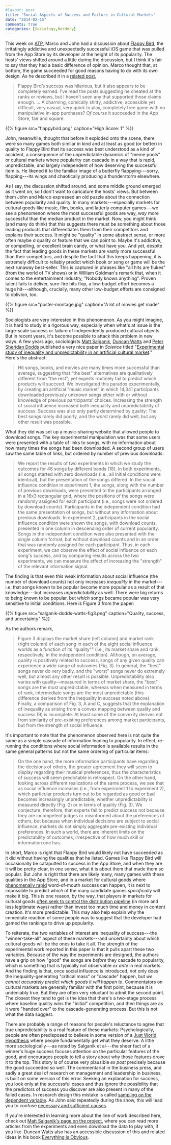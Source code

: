 ```yaml
---
#layout: post
title: "Social Aspects of Success and Failure in Cultural Markets"
date: "2014-02-15"
comments: true
categories: [Sociology,Nerdery]
---
```


This week on [ATP](http://atp.fm/episodes/52-necessary-but-not-sufficient), Marco and John had a discussion about [Flappy Bird](http://en.wikipedia.org/wiki/Flappy_Bird), the irritatingly addictive and unexpectedly successful iOS game that was pulled from the App Store by its developer at the height of its popularity. The hosts' views shifted around a little during the discussion, but I think it's fair to say that they had a basic difference of opinion. Marco thought that, at bottom, the game succeeded for good reasons having to do with its own design. As he described it in a [related post](http://www.marco.org/2014/02/12/why-indie-developers-go-insane), 

> Flappy Bird’s success was hilarious, but it also appears to be completely earned. I’ve read the posts suggesting he cheated at the ranks or reviews, but I haven’t seen any that supported those claims enough. ... A charming, comically shitty, addictive, accessible yet difficult, very casual, very quick to play, completely free game with no manipulative in-app purchases? *Of course* it succeeded in the App Store, fair and square.

{{% figure src="flappybird.png" caption="High Score: 1" %}}

John, meanwhile, thought that before it exploded onto the scene, there were so many games both similar in kind and at least as good (or better) in quality to Flappy Bird that its success was best understood as a kind of accident, a consequence of the unpredictable dynamics of "meme pools" or cultural markets where popularity can cascade in a way that is rapid, unpredictable, and largely independent of how deserving the successful item is. He likened it to the familiar image of a butterfly flappying---sorry, flapping---its wings and chaotically producing a thunderstorm elsewhere.

As I say, the discussion shifted around, and some middle ground emerged as it went on, so I don't want to caricature the hosts' views. But between them John and Marco expressed an old puzzle about the connection between popularity and quality. In many markets---especially markets for cultural goods like music, film, books, and latterly computer games---we see a phenomenon where the most successful goods are way, *way* more successful than the median product in the market. Now, you might think (and many do think) that this suggests there must be something about those leading products that differentiates them from their competitors and explains their success. It might be "quality" in some abstract sense, or more often maybe *a* quality or feature that we can point to. Maybe it's addictive, or compelling, or excellent brain candy, or what have you. And yet, despite the fact that leading goods in these markets are vastly more successful than their competitors, and despite the fact that this keeps happening, it is extremely difficult to reliably predict which book or song or game will be the next runaway best-seller. This is captured in phrases like "all hits are flukes" (from the world of TV shows) or in William Goldman's remark that, when it comes to the entertainment industry, "Nobody knows anything". Proven talent fails to deliver, sure-fire hits flop, a low-budget effort becomes a huge hit---although, crucially, many other low-budget efforts are consigned to oblivion, too. 

{{% figure src="poster-montage.jpg" caption="A lot of movies get made" %}}

Sociologists are very interested in this phenomenon. As you might imagine, it is hard to study in a rigorous way, especially when what's at issue is the large-scale success or failure of independently produced cultural objects. But in recent years, it's become possible to attack this problem in new ways. A few years ago, sociologists [Matt Salganik](http://www.princeton.edu/~mjs3/), [Duncan Watts](http://research.microsoft.com/en-us/people/duncan/) and [Peter Sheridan Dodds](http://www.uvm.edu/~pdodds/) published a very nice paper in *Science* titled "[Experimental study of inequality and unpredictability in an artificial cultural market](http://www.princeton.edu/~mjs3/salganik_dodds_watts06_full.pdf)." Here's the abstract:

> Hit songs, books, and movies are many times more successful than average, suggesting that "the best" alternatives are qualitatively different from "the rest"; yet experts routinely fail to predict which products will succeed. We investigated this paradox experimentally, by creating an artificial "music market" in which 14,341 participants downloaded previously unknown songs either with or without knowledge of previous participants’ choices. Increasing the strength of social influence increased both inequality and unpredictability of success. Success was also only partly determined by quality: The best songs rarely did poorly, and the worst rarely did well, but any other result was possible.

What they did was set up a music-sharing website that allowed people to download songs. The key experimental manipulation was that some users were presented with a table of links to songs, with no information about how many times the songs had been downloaded. A second group of users saw the same table of links, but ordered by number of previous downloads:

> We report the results of two experiments in which we study the outcomes for 48 songs by different bands (18). In both experiments, all songs started with zero downloads (i.e., all initial conditions were identical), but the presentation of the songs differed. In the social influence condition in experiment 1, the songs, along with the number of previous downloads, were presented to the participants arranged in a 16x3 rectangular grid, where the positions of the songs were randomly assigned for each participant (i.e., songs were not ordered by download counts). Participants in the independent condition had the same presentation of songs, but without any information about previous downloads. In experiment 2, participants in the social influence condition were shown the songs, with download counts, presented in one column in descending order of current popularity. Songs in the independent condition were also presented with the single column format, but without download counts and in an order that was randomly assigned for each participant. Thus, in each experiment, we can observe the effect of social influence on each song's success, and by comparing results across the two experiments, we can measure the effect of increasing the "strength" of the relevant information signal.

The finding is that even this weak information about social influence (the number of download counts) not only increases *inequality* in the market---i.e. that songs known to be popular become more popular as a result of that knowledge---but increases *unpredictability* as well. There were big returns to being known to be popular, but *which* songs became popular was very sensitive to initial conditions. Here is Figure 3 from the paper:

{{% figure src="salganik-dodds-watts-fig3.png" caption="Quality, success, and uncertainty" %}}

As the authors remark,

> Figure 3 displays the market share (left column) and market rank (right column) of each song in each of the eight social influence worlds as a function of its "quality"" (i.e., its market share and rank, respectively, in the independent condition). Although, on average, quality is positively related to success, songs of any given quality can experience a wide range of outcomes (Fig. 3). In general, the "best" songs never do very badly, and the "worst" songs never do extremely well, but almost any other result is possible. Unpredictability also varies with quality—measured in terms of market share, the "best" songs are the most unpredictable, whereas when measured in terms of rank, intermediate songs are the most unpredictable (this difference derives from the inequality in success noted above). Finally, a comparison of Fig. 3, A and C, suggests that the explanation of inequality as arising from a convex mapping between quality and success (9) is incomplete. At least some of the convexity derives not from similarity of pre-existing preferences among market participants, but from the strength of social influence.

It's important to note that the phenomenon observed here is not quite the same as a simple cascade of information leading to popularity. In effect, re-running the conditions where social information is available results in the same general patterns but not the same ordering of particular items:

> On the one hand, the more information participants have regarding the decisions of others, the greater agreement they will seem to display regarding their musical preferences; thus the characteristics of success will seem predictable in retrospect. On the other hand, looking across different realizations of the same process, we see that as social influence increases (i.e., from experiment 1 to experiment 2), which particular products turn out to be regarded as good or bad becomes increasingly unpredictable, whether unpredictability is measured directly (Fig. 2) or in terms of quality (Fig. 3). We conjecture, therefore, that experts fail to predict success not because they are incompetent judges or misinformed about the preferences of others, but because when individual decisions are subject to social influence, markets do not simply aggregate pre-existing individual preferences. In such a world, there are inherent limits on the predictability of outcomes, irrespective of how much skill or information one has.

In short, Marco is right that Flappy Bird would likely not have succeeded as it did without having the qualities that he listed. Games like Flappy Bird will occasionally be catapulted to success in the App Store, and when they are it will be pretty clear, in one sense, what it is about them that made them so popular. But John is right that there are likely many, many games with these qualities in the App Store, and in a market for cultural goods where [phenomenally rapid](http://ben-evans.com/benedictevans/2014/2/10/flappy-bird) word-of-mouth success can happen, it is next to impossible to predict *which* of the many candidate games *specifically* will make it big. This is one reason, by the way, that players in markets for cultural goods [often seek to control the distribution pipeline](http://www.jstor.org/stable/2776751) (in more and less legitimate ways) rather than invest too much time and money in content creation. It's more predictable. This may also help explain why the immediate reaction of some people was to suggest that the developer had gamed the rankings to drive up popularity.

To reiterate, the two variables of interest are inequality of success---the "winner-take-all" aspect of these markets---and uncertainty about which cultural goods will be the ones to take it all. The strength of the experimental work reported in this paper is that it pulls apart these two variables.  Because of the way the experiments are designed, the authors have a grip on how "good" the songs are *before* they cascade to popularity, which is something that is typically not observable *ex ante*  in real markets. And the finding is that, once social influence is introduced, not only does the inequality-generating "critical mass" or "cascade" happen, but *we cannot accurately predict which goods it will happen to*. Commentators on cultural markets are generally familiar with the first point, because it is undeniably true. But they are often very reluctant to admit the second point. The closest they tend to get is the idea that there's a two-stage process where baseline quality wins the "initial" competition, and then things are as it were "handed over" to the cascade-generating process. But this is not what the data suggest.

There are probably a range of reasons for people's reluctance to agree that true unpredictability is a real feature of these markets. Psychologically, people are often predisposed to believe in some version of a <a href="http://en.wikipedia.org/wiki/Just-world_hypothesis">Just World Hypothesis</a> where people fundamentally get what they deserve. A little more sociologically---as noted by Salganik et al---the sheer fact of a winner's huge success focuses attention on the particular features of the good, and encourages people to tell a story about why those features drove it to the top. This story is of course very plausible *ex post* precisely because the good succeeded so well. The commentariat in the business press, and sadly a great deal of research on management and leadership in business, is built on some version of this error. Seeking an explanation for success, you look only at the successful cases and thus ignore the possibility that the predictors of success you discover are also present in many of the failed cases. In research design this mistake is called <a href="http://gabrielr.bol.ucla.edu/soc210a_f09/w9.pdf">sampling on the dependent variable</a>. As John said repeatedly during the show, this will lead you to confuse <a href="http://en.wikipedia.org/wiki/Causality#Necessary_and_sufficient_causes">necessary and sufficient causes</a>. 

If you're interested in learning more about the line of work described here, check out [Matt Salganik's page on the project](http://www.princeton.edu/~mjs3/musiclab.shtml), where you can read more articles from the experiments and even download the data to play with, if you like. Duncan Watts also has an accessible discussion of this and related ideas in his book [Everything is Obvious](http://www.amazon.com/Everything-Is-Obvious-Common-Sense/dp/0307951790).
